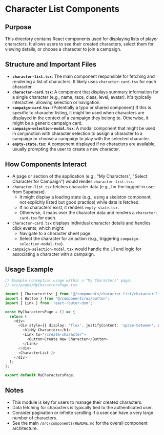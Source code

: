 # Character List Components

## Purpose

This directory contains React components used for displaying lists of player characters. It allows users to see their created characters, select them for viewing details, or choose a character to join a campaign.

## Structure and Important Files

- **`character-list.tsx`**: The main component responsible for fetching and rendering a list of characters. It likely uses `character-card.tsx` for each character.
- **`character-card.tsx`**: A component that displays summary information for a single character (e.g., name, race, class, level, avatar). It's typically interactive, allowing selection or navigation.
- **`campaign-card.tsx`**: (Potentially a typo or shared component) If this is specific to character listing, it might be used when characters are displayed in the context of a campaign they belong to. Otherwise, it might be a generic campaign card.
- **`campaign-selection-modal.tsx`**: A modal component that might be used in conjunction with character selection to assign a character to a campaign or choose a campaign to play with the selected character.
- **`empty-state.tsx`**: A component displayed if no characters are available, usually prompting the user to create a new character.

## How Components Interact

- A page or section of the application (e.g., "My Characters", "Select Character for Campaign") would render `character-list.tsx`.
- `character-list.tsx` fetches character data (e.g., for the logged-in user from Supabase).
    - It might display a loading state (e.g., using a skeleton component, not explicitly listed but good practice) while data is fetched.
    - If no characters exist, it renders `empty-state.tsx`.
    - Otherwise, it maps over the character data and renders a `character-card.tsx` for each.
- `character-card.tsx` displays individual character details and handles click events, which might:
    - Navigate to a character sheet page.
    - Select the character for an action (e.g., triggering `campaign-selection-modal.tsx`).
- `campaign-selection-modal.tsx` would handle the UI and logic for associating a character with a campaign.

## Usage Example

```typescript
// Example conceptual usage within a "My Characters" page:
// src/pages/MyCharactersPage.tsx

import { CharacterList } from '@/components/character-list/character-list';
import { Button } from '@/components/ui/button';
import { Link } from 'react-router-dom';

const MyCharactersPage = () => {
  return (
    <div>
      <div style={{ display: 'flex', justifyContent: 'space-between', alignItems: 'center' }}>
        <h1>My Characters</h1>
        <Link to="/create-character">
          <Button>Create New Character</Button>
        </Link>
      </div>
      <CharacterList />
    </div>
  );
};

export default MyCharactersPage;
```

## Notes

- This module is key for users to manage their created characters.
- Data fetching for characters is typically tied to the authenticated user.
- Consider pagination or infinite scrolling if a user can have a very large number of characters.
- See the main `/src/components/README.md` for the overall component architecture.
